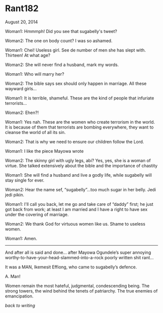 # Rant182


August 20, 2014

Woman1: Hmmmph! Did you see that sugabelly's tweet?

Woman2: The one on body count? I was so ashamed.

Woman1: Chei! Useless girl. See de number of men she has slept with. Thirteen! At what age?

Woman2: She will never find a husband, mark my words.

Woman1: Who will marry her?

Woman2: The bible says sex should only happen in marriage. All these wayward girls…

Woman1: It is terrible, shameful. These are the kind of people that infuriate terrorists…

Woman2: Ehen?! 

Woman1: Yes nah. These are the women who create terrorism in the world. It is because of them that terrorists are bombing everywhere, they want to cleanse the world of all its sin.

Woman2: That is why we need to ensure our children follow the Lord.

Woman1: I like the piece Mayowa wrote

Woman2: The skinny girl with ugly legs, abi? Yes, yes, she is a woman of virtue. She talked extensively about the bible and the importance of chastity 

Woman1: She will find a husband and live a godly life, while sugabelly will stay single for ever.

Woman2: Hear the name sef, “sugabelly”…too much sugar in her belly. Jedi jedi pikin.

Woman1: I'll call you back, let me go and take care of “daddy” first; he just got back from work; at least I am married and I have a right to have sex under the covering of marriage.

Woman2: We thank God for virtuous women like us. Shame to useless women.

Woman1: Amen.
***
And after all is said and done... after Mayowa Ogundele’s super annoying worthy-to-have-your-head-slammed-into-a-rock poorly written shit rant…

It was a MAN, Ikemesit Effiong, who came to sugabelly’s defence.

A. Man!

Women remain the most hateful, judgmental, condescending being. The strong towers, the wind behind the tenets of patriarchy. The true enemies of emancipation.

*back to writing*